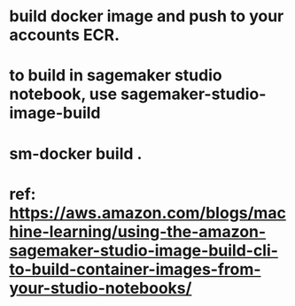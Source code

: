 # build docker image and push to your accounts ECR.
# to build in sagemaker studio notebook, use sagemaker-studio-image-build 
# sm-docker build . 
# ref: https://aws.amazon.com/blogs/machine-learning/using-the-amazon-sagemaker-studio-image-build-cli-to-build-container-images-from-your-studio-notebooks/